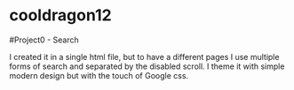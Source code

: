 # cooldragon12
#Project0 - Search

I created it in a single html file, but to have a different pages I use multiple forms of search and separated by the disabled scroll.
I theme it with simple modern design but with the touch of Google css.
